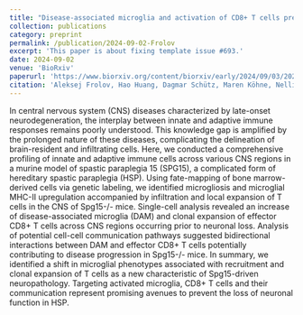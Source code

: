 ```yaml
---
title: "Disease-associated microglia and activation of CD8+ T cells precede neuronal cell loss in a model of hereditary spastic paraplegia"
collection: publications
category: preprint
permalink: /publication/2024-09-02-Frolov
excerpt: 'This paper is about fixing template issue #693.'
date: 2024-09-02
venue: 'BioRxiv'
paperurl: 'https://www.biorxiv.org/content/biorxiv/early/2024/09/03/2024.09.02.610538.full.pdf'
citation: 'Aleksej Frolov, Hao Huang, Dagmar Schütz, Maren Köhne, Nelli Blank-Stein, Collins Osei-sarpong, Maren Büttner, Tarek Elmzzahi, Mukhran Khundadze, Matthias Becker, Lorenzo Bonaguro, Christian A Hübner, Kristian A Händler, Ralf Stumm, Elvira Mass, Marc Beyer. (2024). &quot;Disease-associated microglia and activation of CD8+ T cells precede neuronal cell loss in a model of hereditary spastic paraplegia".&quot; <i>BioRvix</i>.'
---
```


In central nervous system (CNS) diseases characterized by late-onset neurodegeneration, the interplay between innate and adaptive immune responses remains poorly understood. This knowledge gap is amplified by the prolonged nature of these diseases, complicating the delineation of brain-resident and infiltrating cells. Here, we conducted a comprehensive profiling of innate and adaptive immune cells across various CNS regions in a murine model of spastic paraplegia 15 (SPG15), a complicated form of hereditary spastic paraplegia (HSP). Using fate-mapping of bone marrow-derived cells via genetic labeling, we identified microgliosis and microglial MHC-II upregulation accompanied by infiltration and local expansion of T cells in the CNS of Spg15-/- mice. Single-cell analysis revealed an increase of disease-associated microglia (DAM) and clonal expansion of effector CD8+ T cells across CNS regions occurring prior to neuronal loss. Analysis of potential cell-cell communication pathways suggested bidirectional interactions between DAM and effector CD8+ T cells potentially contributing to disease progression in Spg15-/- mice. In summary, we identified a shift in microglial phenotypes associated with recruitment and clonal expansion of T cells as a new characteristic of Spg15-driven neuropathology. Targeting activated microglia, CD8+ T cells and their communication represent promising avenues to prevent the loss of neuronal function in HSP.